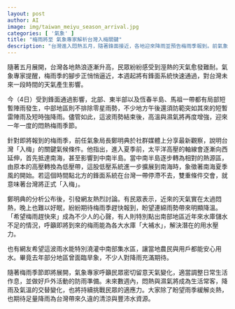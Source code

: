 ```yaml
---
layout: post
author: AI
image: img/taiwan_meiyu_season_arrival.jpg
categories: [ '氣象' ]
title: "梅雨將至 氣象專家解析台灣入梅關鍵"
description: "台灣進入悶熱五月，隨著鋒面接近，各地迎來降雨並預告梅雨季報到。前氣象局長鄭明典解析入梅氣候條件，引發民眾對降雨與水資源的高度關注。北部、東半部及恆春等地已現局部陣雨，民眾期待梅雨緩解高溫、補足水庫，特別盼望南部獲得豐沛雨量，解決用水壓力。未來數週，濕熱與降雨將成為生活常態，專家也提醒隨時關注天氣，調整日常作息及戶外防雨措施。"
---
```

隨著五月展開，台灣各地熱浪逐漸升高，民眾紛紛感受到溼熱的天氣愈發難耐。氣象專家提醒，梅雨季的腳步正悄悄逼近，本週起將有鋒面系統快速通過，對台灣未來一段時間的天氣產生影響。

今（4日）受到鋒面通過影響，北部、東半部以及恆春半島、馬祖一帶都有局部短暫陣雨發生，中部地區則不排除零星雨勢，不少地方午後還須防範突如其來的短暫雷陣雨及短時強降雨。儘管如此，這波雨勢結束後，高溫與濕氣將再度增強，迎來一年一度的悶熱梅雨季節。

針對即將報到的梅雨季，前任氣象局長鄭明典於社群媒體上分享最新觀察，說明台灣「入梅」的關鍵氣候條件。他指出，進入夏季前，太平洋高壓的軸線會逐漸向西延伸，首先抵達南海，甚至影響到中南半島。當中南半島逐步轉為相對的熱源區，由原本的高壓轉換為低壓帶，這股低壓系統進一步擴展到南海時，象徵著南海夏季風的開始。若這個時間點北方的鋒面系統在台灣一帶停滯不去，雙重條件交會，就意味著台灣將正式「入梅」。

鄭明典的分析公布後，引發網友熱烈討論。有民眾表示，近來的天氣實在太過悶熱，晚上也難以好眠，紛紛期待梅雨季趕快報到，盼望連綿雨勢帶來明顯降溫。「希望梅雨趕快來」成為不少人的心聲，有人則特別點出南部地區近年來水庫儲水不足的情況，呼籲即將到來的梅雨能為各大水庫「大補水」，解決潛在的用水壓力。

也有網友希望這波雨水能特別澆灌中南部集水區，讓當地農民與用戶都能安心用水。畢竟去年部分地區曾面臨旱象，不少人對降雨充滿期待。

隨著梅雨季節即將展開，氣象專家呼籲民眾密切留意天氣變化，適當調整日常生活作息，並做好戶外活動的防雨準備。未來數週內，悶熱與濕氣將成為生活常客，降雨及氣溫的交替變化，也將持續挑戰民眾的適應力。大家除了盼望雨季緩解炎熱，也期待足量降雨為台灣帶來久違的清涼與豐沛水資源。